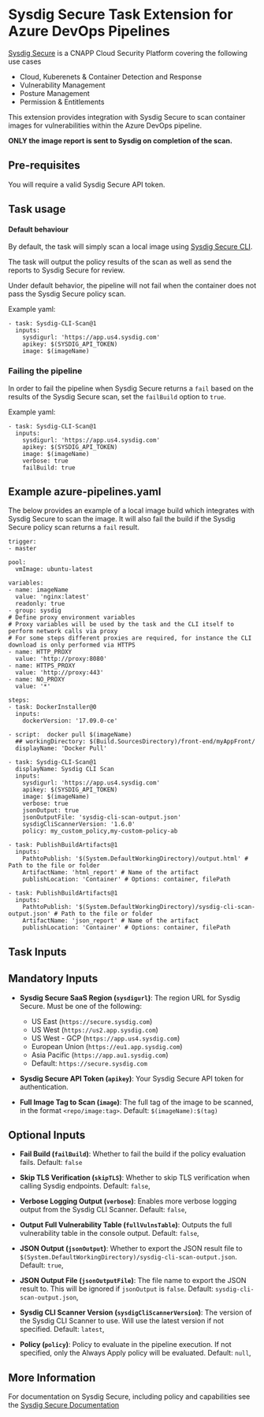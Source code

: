 # Sysdig Secure Task Extension for Azure DevOps Pipelines

[Sysdig Secure](https://sysdig.com/products/platform/) is a CNAPP Cloud Security Platform covering the following use cases
* Cloud, Kuberenets & Container Detection and Response
* Vulnerability Management
* Posture Management
* Permission & Entitlements

This extension provides integration with Sysdig Secure to scan container images for vulnerabilities within the Azure DevOps pipeline.

**ONLY the image report is sent to Sysdig on completion of the scan.**

## Pre-requisites
You will require a valid Sysdig Secure API token.

## Task usage

#### Default behaviour

By default, the task will simply scan a local image using [Sysdig Secure CLI](https://docs.sysdig.com/en/docs/sysdig-secure/vulnerabilities/pipeline/).

The task will output the policy results of the scan as well as send the reports to Sysdig Secure for review.

Under default behavior, the pipeline will not fail when the container does not pass the Sysdig Secure policy scan.

Example yaml:

```
- task: Sysdig-CLI-Scan@1
  inputs:
    sysdigurl: 'https://app.us4.sysdig.com'
    apikey: $(SYSDIG_API_TOKEN)
    image: $(imageName)
```


### Failing the pipeline

In order to fail the pipeline when Sysdig Secure returns a `fail` based on the 
results of the Sysdig Secure scan, set the `failBuild` option to `true`.

Example yaml:

```
- task: Sysdig-CLI-Scan@1
  inputs:
    sysdigurl: 'https://app.us4.sysdig.com'
    apikey: $(SYSDIG_API_TOKEN)
    image: $(imageName)
    verbose: true
    failBuild: true
```

## Example azure-pipelines.yaml

The below provides an example of a local image build which integrates with Sysdig Secure
to scan the image. It will also fail the build if the Sysdig Secure policy scan returns a `fail` result.

```
trigger:
- master

pool:
  vmImage: ubuntu-latest

variables:
- name: imageName
  value: 'nginx:latest'
  readonly: true
- group: sysdig
# Define proxy environment variables
# Proxy variables will be used by the task and the CLI itself to perform network calls via proxy
# For some steps different proxies are required, for instance the CLI download is only performed via HTTPS
- name: HTTP_PROXY
  value: 'http://proxy:8080'
- name: HTTPS_PROXY
  value: 'http://proxy:443'
- name: NO_PROXY
  value: '*'

steps:
- task: DockerInstaller@0
  inputs:
    dockerVersion: '17.09.0-ce'

- script:  docker pull $(imageName)
  ## workingDirectory: $(Build.SourcesDirectory)/front-end/myAppFront/
  displayName: 'Docker Pull'

- task: Sysdig-CLI-Scan@1
  displayName: Sysdig CLI Scan
  inputs:
    sysdigurl: 'https://app.us4.sysdig.com'
    apikey: $(SYSDIG_API_TOKEN)
    image: $(imageName)
    verbose: true
    jsonOutput: true
    jsonOutputFile: 'sysdig-cli-scan-output.json'
    sysdigCliScannerVersion: '1.6.0'
    policy: my_custom_policy,my-custom-policy-ab

- task: PublishBuildArtifacts@1
  inputs:
    PathtoPublish: '$(System.DefaultWorkingDirectory)/output.html' # Path to the file or folder
    ArtifactName: 'html_report' # Name of the artifact
    publishLocation: 'Container' # Options: container, filePath

- task: PublishBuildArtifacts@1
  inputs:
    PathtoPublish: '$(System.DefaultWorkingDirectory)/sysdig-cli-scan-output.json' # Path to the file or folder
    ArtifactName: 'json_report' # Name of the artifact
    publishLocation: 'Container' # Options: container, filePath
```

## Task Inputs
## Mandatory Inputs

- **Sysdig Secure SaaS Region (`sysdigurl`)**: The region URL for Sysdig Secure. Must be one of the following:
  - US East (`https://secure.sysdig.com`)
  - US West (`https://us2.app.sysdig.com`)
  - US West - GCP (`https://app.us4.sysdig.com`)
  - European Union (`https://eu1.app.sysdig.com`)
  - Asia Pacific (`https://app.au1.sysdig.com`)
  - Default: `https://secure.sysdig.com`

- **Sysdig Secure API Token (`apikey`)**: Your Sysdig Secure API token for authentication.

- **Full Image Tag to Scan (`image`)**: The full tag of the image to be scanned, in the format `<repo/image:tag>`. Default: `$(imageName):$(tag)`

## Optional Inputs

- **Fail Build (`failBuild`)**: Whether to fail the build if the policy evaluation fails. Default: `false`

- **Skip TLS Verification (`skipTLS`)**: Whether to skip TLS verification when calling Sysdig endpoints. Default: `false`,  

- **Verbose Logging Output (`verbose`)**: Enables more verbose logging output from the Sysdig CLI Scanner. Default: `false`,  

- **Output Full Vulnerability Table (`fullVulnsTable`)**: Outputs the full vulnerability table in the console output. Default: `false`,  

- **JSON Output (`jsonOutput`)**: Whether to export the JSON result file to `$(System.DefaultWorkingDirectory)/sysdig-cli-scan-output.json`. Default: `true`,  

- **JSON Output File (`jsonOutputFile`)**: The file name to export the JSON result to. This will be ignored if `jsonOutput` is `false`. Default: `sysdig-cli-scan-output.json`,    

- **Sysdig CLI Scanner Version (`sysdigCliScannerVersion`)**: The version of the Sysdig CLI Scanner to use. Will use the latest version if not specified. Default: `latest`,  

- **Policy (`policy`)**: Policy to evaluate in the pipeline execution. If not specified, only the Always Apply policy will be evaluated. Default: `null`,  

## More Information
For documentation on Sysdig Secure, including policy and capabilities see the [Sysdig Secure Documentation](https://docs.sysdig.com/en/docs/sysdig-secure/)
